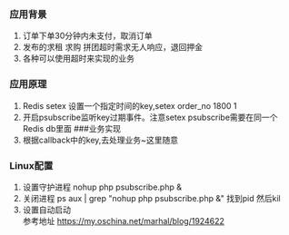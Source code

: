 ### 应用背景
1. 订单下单30分钟内未支付，取消订单
2. 发布的求租 求购 拼团超时需求无人响应，退回押金
3. 各种可以使用超时来实现的业务  
### 应用原理
1. Redis setex 设置一个指定时间的key,setex order_no 1800 1  
2. 开启psubscribe监听key过期事件。注意setex psubscribe需要在同一个Redis db里面
###业务实现
1. 根据callback中的key,去处理业务~这里随意  
### Linux配置
1. 设置守护进程 nohup php psubscribe.php &
2. 关闭进程 ps aux | grep "nohup php psubscribe.php &" 找到pid 然后kil  
3. 设置自动启动  
参考地址 https://my.oschina.net/marhal/blog/1924622
